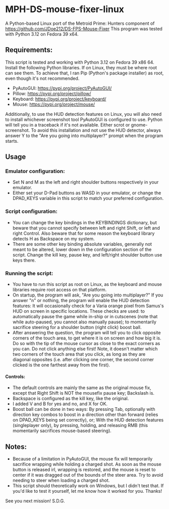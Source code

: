 # MPH-DS-mouse-fixer-linux
A Python-based Linux port of the Metroid Prime: Hunters component of https://github.com/JDoe212/DS-FPS-Mouse-Fixer
This program was tested with Python 3.12 on Fedora 39 x64.

## Requirements:
This script is tested and working with Python 3.12 on Fedora 39 x86 64.
Install the following Python libraries. If on Linux, they must be where root can see them. To achieve that, I ran Pip (Python's package installer) as root, even though it's not recommended.
- PyAutoGUI: https://pypi.org/project/PyAutoGUI/
- Pillow: https://pypi.org/project/pillow/
- Keyboard: https://pypi.org/project/keyboard/
- Mouse: https://pypi.org/project/mouse/

Additionally, to use the HUD detection features on Linux, you will also need to install whichever screenshot tool PyAutoGUI is configured to use. Python will tell you in a traceback if it's not available. Either scrot or gnome-screenshot. To avoid this installation and not use the HUD detector, always answer Y to the "Are you going into multiplayer?" prompt when the program starts.

## Usage
### Emulator configuration:
- Set N and M as the left and right shoulder buttons respectively in your emulator.
- Either set your D-Pad buttons as WASD in your emulator, or change the DPAD_KEYS variable in this script to match your preferred configuration.

### Script configuration:
- You can change the key bindings in the KEYBINDINGS dictionary, but beware that you cannot specify between left and right Shift, or left and right Control. Also beware that for some reason the keyboard library detects H as Backspace on my system.
- There are some other key binding absolute variables, generally not meant to be altered, lower down in the configuration section of the script. Change the kill key, pause key, and left/right shoulder button use keys there.

### Running the script:
- You have to run this script as root on Linux, as the keyboard and mouse libraries require root access on that platform.
- On startup, the program will ask, "Are you going into multiplayer?" If you answer "n" or nothing, the program will enable the HUD detection features: It will occasionally check for a Varia orange pixel from Samus's HUD on screen in specific locations. These checks are used: to automatically pause the game while in-ship or in cutscenes (note that while auto-paused, you cannot also manually pause); to momentarily sacrifice steering for a shoulder button (right click) boost ball.
- After answering the question, the program will tell you to click opposite corners of the touch area, to get where it is on screen and how big it is. Do so with the tip of the mouse cursor as close to the exact corners as you can. Do not click anything else first! Note, it doesn't matter which two corners of the touch area that you click, as long as they are diagonal opposites (i.e. after clicking one corner, the second corner clicked is the one farthest away from the first).
#### Controls:
- The default controls are mainly the same as the original mouse fix, except that Right Shift is NOT the mousefix pause key; Backslash is.
- Backspace is configured as the kill key, like the original.
- I added V and B for yes and no, and X for OK. 
- Boost ball can be done in two ways: By pressing Tab, optionally with direction key combos to boost in a direction other than forward (relies on DPAD_KEYS being set correctly), or; With the HUD detection features (singleplayer only), by pressing, holding, and releasing RMB (this momentarily sacrifices mouse-based steering).


## Notes:
- Because of a limitation in PyAutoGUI, the mouse fix will temporarily sacrifice wrapping while holding a charged shot. As soon as the mouse button is released irl, wrapping is restored, and the mouse is reset to center if it was dragged out of the bounds of the steer area. Try to avoid needing to steer when loading a charged shot.
- This script should theoretically work on Windows, but I didn't test that. If you'd like to test it yourself, let me know how it worked for you. Thanks!

See you next mission! S.D.G.

